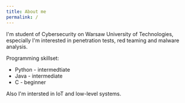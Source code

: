 ```yaml
---
title: About me
permalink: /
---
```


I'm student of Cybersecurity on Warsaw University of Technologies, especially I'm interested in penetration tests, red teaming and malware analysis. 

Programming skillset:
* Python - intermedtiate
* Java - intermediate
* C - beginner

Also I'm intersted in IoT and low-level systems.
